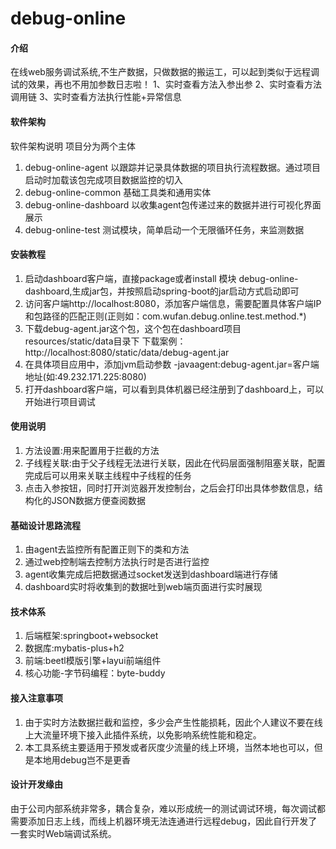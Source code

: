 # debug-online

#### 介绍
在线web服务调试系统,不生产数据，只做数据的搬运工，可以起到类似于远程调试的效果，再也不用加参数日志啦！
1、实时查看方法入参出参
2、实时查看方法调用链
3、实时查看方法执行性能+异常信息

#### 软件架构
软件架构说明
项目分为两个主体
1.  debug-online-agent
以跟踪并记录具体数据的项目执行流程数据。通过项目启动时加载该包完成项目数据监控的切入
2.  debug-online-common
基础工具类和通用实体
3.  debug-online-dashboard
以收集agent包传递过来的数据并进行可视化界面展示
4.  debug-online-test
测试模块，简单启动一个无限循环任务，来监测数据


#### 安装教程

1.  启动dashboard客户端，直接package或者install 模块 debug-online-dashboard,生成jar包，并按照启动spring-boot的jar启动方式启动即可
2.  访问客户端http://localhost:8080，添加客户端信息，需要配置具体客户端IP和包路径的匹配正则(正则如：com.wufan.debug.online.test.method.*)
3.  下载debug-agent.jar这个包，这个包在dashboard项目resources/static/data目录下
     下载案例：http://localhost:8080/static/data/debug-agent.jar
4.  在具体项目应用中，添加jvm启动参数 -javaagent:debug-agent.jar=客户端地址(如:49.232.171.225:8080)
5.  打开dashboard客户端，可以看到具体机器已经注册到了dashboard上，可以开始进行项目调试

#### 使用说明

1.  方法设置:用来配置用于拦截的方法
2.  子线程关联:由于父子线程无法进行关联，因此在代码层面强制阻塞关联，配置完成后可以用来关联主线程中子线程的任务
3.  点击入参按钮，同时打开浏览器开发控制台，之后会打印出具体参数信息，结构化的JSON数据方便查阅数据

#### 基础设计思路流程
1.  由agent去监控所有配置正则下的类和方法
2.  通过web控制端去控制方法执行时是否进行监控
3.  agent收集完成后把数据通过socket发送到dashboard端进行存储
4.  dashboard实时将收集到的数据吐到web端页面进行实时展现


#### 技术体系
1.  后端框架:springboot+websocket
2.  数据库:mybatis-plus+h2
2.  前端:beetl模版引擎+layui前端组件
3.  核心功能-字节码编程：byte-buddy

#### 接入注意事项
1.  由于实时方法数据拦截和监控，多少会产生性能损耗，因此个人建议不要在线上大流量环境下接入此插件系统，以免影响系统性能和稳定。
2.  本工具系统主要适用于预发或者灰度少流量的线上环境，当然本地也可以，但是本地用debug岂不是更香

#### 设计开发缘由

由于公司内部系统非常多，耦合复杂，难以形成统一的测试调试环境，每次调试都需要添加日志上线，而线上机器环境无法连通进行远程debug，因此自行开发了一套实时Web端调试系统。



